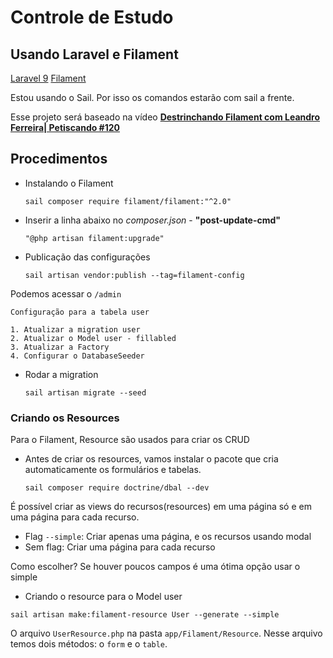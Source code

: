 # Controle de Estudo 
## Usando Laravel e Filament 

[Laravel 9](https://laravel.com/)
[Filament](https://filamentphp.com/)

Estou usando o Sail. Por isso os comandos estarão com sail a frente.

Esse projeto será baseado na vídeo [**Destrinchando Filament com Leandro Ferreira| Petiscando #120**](https://www.youtube.com/watch?v=-bnMf-sSbrg)

## Procedimentos

- Instalando o Filament
  ```
  sail composer require filament/filament:"^2.0" 
  ```
- Inserir a linha abaixo no  *composer.json* - **"post-update-cmd"**
  ```
  "@php artisan filament:upgrade"
  ```
- Publicação das configurações
  ```
  sail artisan vendor:publish --tag=filament-config
  ```

Podemos acessar o `/admin`

    Configuração para a tabela user

    1. Atualizar a migration user
    2. Atualizar o Model user - fillabled
    3. Atualizar a Factory
    4. Configurar o DatabaseSeeder

- Rodar a migration
  ```
  sail artisan migrate --seed
  ```

### Criando os Resources
Para o Filament, Resource são usados para criar os CRUD

- Antes de criar os resources, vamos instalar o pacote que cria automaticamente os formulários e tabelas.
  ```
  sail composer require doctrine/dbal --dev
  ```

É possível criar as views do recursos(resources) em uma página só e em uma página para cada recurso.
- Flag `--simple`: Criar apenas uma página, e os recursos usando modal
- Sem flag: Criar uma página para cada recurso

Como escolher? Se houver poucos campos é uma ótima opção usar o simple

- Criando o resource para o Model user
```
sail artisan make:filament-resource User --generate --simple
```
O arquivo `UserResource.php` na pasta `app/Filament/Resource`. Nesse arquivo temos dois métodos: o `form` e o `table`.

